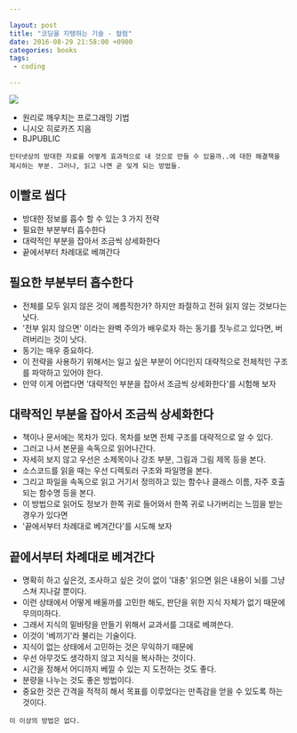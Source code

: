 ```yaml
---

layout: post 
title: "코딩을 지탱하는 기술 - 컬럼" 
date: 2016-08-29 21:58:00 +0900 
categories: books 
tags: 
 - coding

---
```


![](http://bimage.interpark.com/goods_image/2/0/8/1/213202081g.jpg)

-	원리로 깨우치는 프로그래밍 기법
-	니시오 히로카즈 지음
-	BJPUBLIC

```
인터넷상의 방대한 자료를 어떻게 효과적으로 내 것으로 만들 수 있을까..에 대한 해결책을
제시하는 부분. 그러나, 읽고 나면 곧 잊게 되는 방법들.
```

이빨로 씹다
-----------

-	방대한 정보를 흡수 할 수 있는 3 가지 전략
-	필요한 부분부터 흡수한다
-	대략적인 부분을 잡아서 조금씩 상세화한다
-	끝에서부터 차례대로 베껴간다

필요한 부분부터 흡수한다
------------------------

-	전체를 모두 읽지 않은 것이 께름직한가? 하지만 좌절하고 전혀 읽지 않는 것보다는 낫다.
-	'전부 읽지 않으면' 이라는 완벽 주의가 배우로자 하는 동기를 짓누르고 있다면, 버려버리는 것이 낫다.
-	동기는 매우 중요하다.
-	이 전략을 사용하기 위해서는 일고 싶은 부분이 어디인지 대략적으로 전체적인 구조를 파악하고 있어야 한다.
-	만약 이게 어렵다면 '대략적인 부분을 잡아서 조금씩 상세화한다'를 시험해 보자

대략적인 부분을 잡아서 조금씩 상세화한다
----------------------------------------

-	책이나 문서에는 목차가 있다. 목차를 보면 전체 구조를 대략적으로 알 수 있다.
-	그러고 나서 본문을 속독으로 읽어나간다.
-	자세히 보지 않고 우선은 소제목이나 강조 부분, 그림과 그림 제목 등을 본다.
-	소스코드를 읽을 때는 우선 디렉토러 구조와 파일명을 본다.
-	그리고 파일을 속독으로 읽고 거기서 정의하고 있는 함수나 클래스 이름, 자주 호출되는 함수명 등을 본다.
-	이 방법으로 읽어도 정보가 한쪽 귀로 들어와서 한쪽 귀로 나가버리는 느낌을 받는 경우가 있다면
-	'끝에서부터 차례대로 베겨간다'를 시도해 보자

끝에서부터 차례대로 베겨간다
----------------------------

-	명확히 하고 싶은것, 조사하고 싶은 것이 없이 '대충' 읽으면 읽은 내용이 뇌를 그냥 스쳐 지나갈 뿐이다.
-	이런 상태에서 어떻게 배울까를 고민한 해도, 판단을 위한 지식 자체가 없기 때문에 무의미하다.
-	그래서 지식의 밑바탕을 만들기 위해서 교과서를 그대로 베껴쓴다.
-	이것이 '베끼기'라 불리는 기술이다.
-	지식이 없는 상태에서 고민하는 것은 무익하기 때문에
-	우선 아무것도 생각하지 않고 지식을 복사하는 것이다.
-	시간을 정해서 어디까지 베낄 수 있는 지 도전하는 것도 좋다.
-	분량을 나누는 것도 좋은 방법이다.
-	중요한 것은 간격을 적적히 해서 목표를 이루었다는 만족감을 얻을 수 있도록 하는 것이다.

`이 이상의 방법은 없다.`

